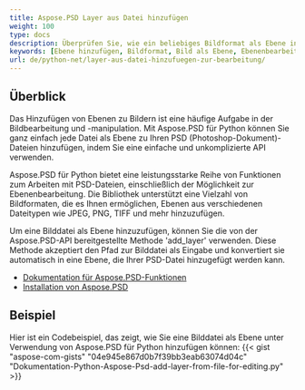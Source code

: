 ```yaml
---
title: Aspose.PSD Layer aus Datei hinzufügen
weight: 100
type: docs
description: Überprüfen Sie, wie ein beliebiges Bildformat als Ebene in Aspose.PSD verwendet werden kann.
keywords: [Ebene hinzufügen, Bildformat, Bild als Ebene, Ebenenbearbeitung, psd api, python, code-beispiel]
url: de/python-net/layer-aus-datei-hinzufuegen-zur-bearbeitung/
---
```


## **Überblick**

Das Hinzufügen von Ebenen zu Bildern ist eine häufige Aufgabe in der Bildbearbeitung und -manipulation. Mit Aspose.PSD für Python können Sie ganz einfach jede Datei als Ebene zu Ihren PSD (Photoshop-Dokument)-Dateien hinzufügen, indem Sie eine einfache und unkomplizierte API verwenden.

Aspose.PSD für Python bietet eine leistungsstarke Reihe von Funktionen zum Arbeiten mit PSD-Dateien, einschließlich der Möglichkeit zur Ebenenbearbeitung. Die Bibliothek unterstützt eine Vielzahl von Bildformaten, die es Ihnen ermöglichen, Ebenen aus verschiedenen Dateitypen wie JPEG, PNG, TIFF und mehr hinzuzufügen.

Um eine Bilddatei als Ebene hinzuzufügen, können Sie die von der Aspose.PSD-API bereitgestellte Methode 'add_layer' verwenden. Diese Methode akzeptiert den Pfad zur Bilddatei als Eingabe und konvertiert sie automatisch in eine Ebene, die Ihrer PSD-Datei hinzugefügt werden kann.

<div class="code-sample">
    <ul class="link-list">        
        <li class="link-item"><a href="https://docs.aspose.com/psd/python-net/features/">Dokumentation für Aspose.PSD-Funktionen</a></li>
        <li class="link-item"><a href="https://docs.aspose.com/psd/python-net/installation/">Installation von Aspose.PSD</a></li>
    </ul>
</div>

## **Beispiel**
Hier ist ein Codebeispiel, das zeigt, wie Sie eine Bilddatei als Ebene unter Verwendung von Aspose.PSD für Python hinzufügen können:
{{< gist "aspose-com-gists" "04e945e867d0b7f39bb3eab63074d04c" "Dokumentation-Python-Aspose-Psd-add-layer-from-file-for-editing.py" >}}

